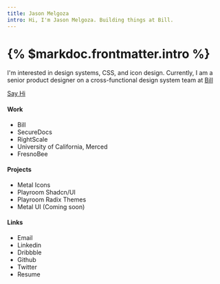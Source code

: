 ```yaml
---
title: Jason Melgoza
intro: Hi, I'm Jason Melgoza. Building things at Bill.
---
```


# {% $markdoc.frontmatter.intro %}

I'm interested in design systems, CSS, and icon design. Currently, I am a senior product designer on a cross-functional design system team at [Bill](https://www.bill.com/)

[Say Hi](https://google.com)

#### Work

- Bill
- SecureDocs
- RightScale
- University of California, Merced
- FresnoBee

#### Projects

- Metal Icons
- Playroom Shadcn/UI
- Playroom Radix Themes
- Metal UI (Coming soon)

#### Links

- Email
- Linkedin
- Dribbble
- Github
- Twitter
- Resume